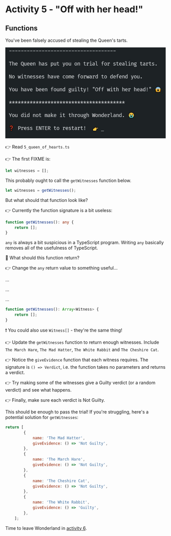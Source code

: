 # Activity 5 - "Off with her head!"

## Functions

You've been falsely accused of stealing the Queen's tarts.

![Meet the Queen](../images/queen.jpg)

👉 Read `5_queen_of_hearts.ts`

👉 The first FIXME is:

```TypeScript
let witnesses = [];
```

This probably ought to call the `getWitnesses` function below.

```TypeScript
let witnesses = getWitnesses();
```

But what should that function look like?

👉 Currently the function signature is a bit useless:

```TypeScript
function getWitnesses(): any {
	return [];
}
```

`any` is always a bit suspicious in a TypeScript program. Writing `any` basically removes all of the usefulness of TypeScript.

🤔 What should this function return?

👉 Change the `any` return value to something useful...

...

...

...

```TypeScript
function getWitnesses(): Array<Witness> {
	return [];
}
```

❗ You could also use `Witness[]` - they're the same thing!

👉 Update the `getWitnesses` function to return enough witnesses. Include `The March Hare`, `The Mad Hatter`, `The White Rabbit` and `The Cheshire Cat`.

👉 Notice the `giveEvidence` function that each witness requires. The signature is `() => Verdict`, i.e. the function takes no parameters and returns a verdict.

👉 Try making some of the witnesses give a Guilty verdict (or a random verdict) and see what happens.

👉 Finally, make sure each verdict is Not Guilty.

This should be enough to pass the trial! If you're struggling, here's a potential solution for `getWitnesses`:

```JavaScript
return [
		{
			name: 'The Mad Hatter',
			giveEvidence: () => 'Not Guilty',
		},
		{
			name: 'The March Hare',
			giveEvidence: () => 'Not Guilty',
		},
		{
			name: 'The Cheshire Cat',
			giveEvidence: () => 'Not Guilty',
		},
		{
			name: 'The White Rabbit',
			giveEvidence: () => 'Guilty',
		},
	];
```

Time to leave Wonderland in [activity 6](./activity_6.md).
